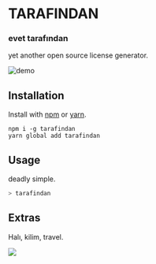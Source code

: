 # TARAFINDAN
### evet tarafından
yet another open source license generator.

![demo](https://i.ibb.co/KsYM94L/record.gif)

## Installation

Install with [npm](https://www.npmjs.com/package/tarafindan) or [yarn](https://github.com/yarnpkg/yarn).

```
npm i -g tarafindan
yarn global add tarafindan
```

## Usage

deadly simple.

```bash
> tarafindan
```

## Extras
Halı, kilim, travel.

![](https://i.ibb.co/LvhX3yC/db7042610aae89638807596c407292c3.jpg)

